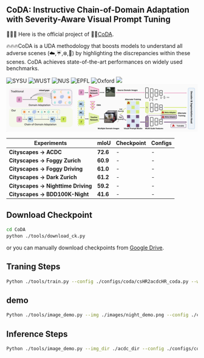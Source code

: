 ## CoDA: Instructive Chain-of-Domain Adaptation with Severity-Aware Visual Prompt Tuning 


🌟🌟🌟 Here is the official project of &#x1F3BC;&#x1F3BC;[CoDA](). 

🔥🔥🔥CoDA is a UDA methodology that boosts models to understand all adverse scenes (☁️,☔,❄️,&#x1F319;) by highlighting the discrepancies within these scenes.
CoDA achieves state-of-the-art performances on widely used benchmarks.

![SYSU](https://img.shields.io/badge/SYSU-095101)&nbsp;![WUST](https://img.shields.io/badge/WUST-95C4D6)&nbsp;![NUS](https://img.shields.io/badge/NUS-003D7C)&nbsp;![EPFL](https://img.shields.io/badge/EPFL-F60000)&nbsp;![Oxford](https://img.shields.io/badge/Oxford-F1C86C)&nbsp;<a href="" target='_blank'><img src="https://visitor-badge.laobi.icu/badge?page_id=Cuzyoung.CoDA&left_color=%23DFA3CB&right_color=%23CEE75F"> </a> 
![CoDA](images/Architec.png)

| Experiments | mIoU | Checkpoint | Configs |
|-|-|-|-|
|**Cityscapes $\rightarrow$ ACDC**|**72.6**|-|-|
|**Cityscapes $\rightarrow$ Foggy Zurich**|**60.9**|-|-|
|**Cityscapes $\rightarrow$ Foggy Driving**|**61.0**|-|-|
|**Cityscapes $\rightarrow$ Dark Zurich**|**61.2**|-|-|
|**Cityscapes $\rightarrow$ Nighttime Driving**|**59.2**|-|-|
|**Cityscapes $\rightarrow$ BDD100K-Night**|**41.6**|-|-|

## Download Checkpoint
```bash
cd CoDA
python ./tools/download_ck.py
```
or you can manually download checkpoints from [Google Drive](https://drive.google.com/drive/folders/1NKfgJZtLGXpqs7zKvI8KpKpJmTYCRtyB?usp=drive_link).

## Traning Steps
```bash
Python ./tools/train.py --config ./configs/coda/csHR2acdcHR_coda.py --work-dir ./workdir/cs2acdc
```
## demo
```bash
Python ./tools/image_demo.py --img ./images/night_demo.png --config ./configs/coda/csHR2acdcHR_coda.py --checkpoint ./pretrained/CoDA_cs2acdc.pth
```
## Inference Steps
```bash
Python ./tools/image_demo.py --img_dir ./acdc_dir --config ./configs/coda/csHR2acdcHR_coda.py --checkpoint ./pretrained/CoDA_cs2acdc.pth --out_dir ./workdir/cs2acdc
```